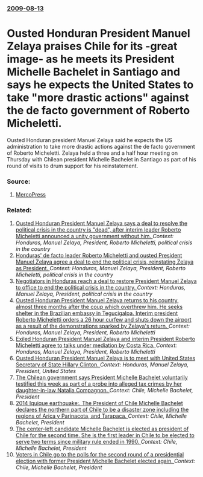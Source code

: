 ### [2009-08-13](/news/2009/08/13/index.md)

#  Ousted Honduran President Manuel Zelaya praises Chile for its -great image- as he meets its President Michelle Bachelet in Santiago and says he expects the United States to take "more drastic actions" against the de facto government of Roberto Micheletti. 

Ousted Honduran president Manuel Zelaya said he expects the US administration to take more drastic actions against the de facto government of Roberto Micheletti. Zelaya held a three and a half hour meeting on Thursday with Chilean president Michelle Bachelet in Santiago as part of his round of visits to drum support for his reinstatement.


### Source:

1. [MercoPress](http://en.mercopress.com/2009/08/14/zelaya-calls-for-more-us-drastic-measures-against-honduras-usurpers)

### Related:

1. [ Ousted Honduran President Manuel Zelaya says a deal to resolve the political crisis in the country is "dead", after interim leader Roberto Micheletti announced a unity government without him. ](/news/2009/11/6/ousted-honduran-president-manuel-zelaya-says-a-deal-to-resolve-the-political-crisis-in-the-country-is-dead-after-interim-leader-roberto.md) _Context: Honduras, Manuel Zelaya, President, Roberto Micheletti, political crisis in the country_
2. [ Honduras' de facto leader Roberto Micheletti and ousted President Manuel Zelaya agree a deal to end the political crisis, reinstating Zelaya as President. ](/news/2009/10/30/honduras-de-facto-leader-roberto-micheletti-and-ousted-president-manuel-zelaya-agree-a-deal-to-end-the-political-crisis-reinstating-zelay.md) _Context: Honduras, Manuel Zelaya, President, Roberto Micheletti, political crisis in the country_
3. [ Negotiators in Honduras reach a deal to restore President Manuel Zelaya to office to end the political crisis in the country. ](/news/2009/10/14/negotiators-in-honduras-reach-a-deal-to-restore-president-manuel-zelaya-to-office-to-end-the-political-crisis-in-the-country.md) _Context: Honduras, Manuel Zelaya, President, political crisis in the country_
4. [ Ousted Honduran President Manuel Zelaya returns to his country, almost three months after the coup which overthrew him. He seeks shelter in the Brazilian embassy in Tegucigalpa. Interim president Roberto Micheletti orders a 26 hour curfew and shuts down the airport as a result of the demonstrations sparked by Zelaya's return. ](/news/2009/09/21/ousted-honduran-president-manuel-zelaya-returns-to-his-country-almost-three-months-after-the-coup-which-overthrew-him-he-seeks-shelter-in.md) _Context: Honduras, Manuel Zelaya, President, Roberto Micheletti_
5. [ Exiled Honduran President Manuel Zelaya and interim President Roberto Micheletti agree to talks under mediation by Costa Rica. ](/news/2009/07/8/exiled-honduran-president-manuel-zelaya-and-interim-president-roberto-micheletti-agree-to-talks-under-mediation-by-costa-rica.md) _Context: Honduras, Manuel Zelaya, President, Roberto Micheletti_
6. [ Ousted Honduran President Manuel Zelaya is to meet with United States Secretary of State Hillary Clinton. ](/news/2009/07/7/ousted-honduran-president-manuel-zelaya-is-to-meet-with-united-states-secretary-of-state-hillary-clinton.md) _Context: Honduras, Manuel Zelaya, President, United States_
7. [The Chilean government says President Michelle Bachelet voluntarily testified this week as part of a probe into alleged tax crimes by her daughter-in-law Natalia Compagnon. ](/news/2016/05/28/the-chilean-government-says-president-michelle-bachelet-voluntarily-testified-this-week-as-part-of-a-probe-into-alleged-tax-crimes-by-her-da.md) _Context: Chile, Michelle Bachelet, President_
8. [2014 Iquique earthquake:. The President of Chile Michelle Bachelet declares the northern part of Chile to be a disaster zone including the regions of Arica y Parinacota, and Tarapaca. ](/news/2014/04/2/2014-iquique-earthquake-the-president-of-chile-michelle-bachelet-declares-the-northern-part-of-chile-to-be-a-disaster-zone-including-the-r.md) _Context: Chile, Michelle Bachelet, President_
9. [The center-left candidate Michelle Bachelet is elected as president of Chile for the second time. She is the first leader in Chile to be elected to serve two terms since military rule ended in 1990. ](/news/2013/12/16/the-center-left-candidate-michelle-bachelet-is-elected-as-president-of-chile-for-the-second-time-she-is-the-first-leader-in-chile-to-be-ele.md) _Context: Chile, Michelle Bachelet, President_
10. [Voters in Chile go to the polls for the second round of a presidential election with former President Michelle Bachelet elected again. ](/news/2013/12/15/voters-in-chile-go-to-the-polls-for-the-second-round-of-a-presidential-election-with-former-president-michelle-bachelet-elected-again.md) _Context: Chile, Michelle Bachelet, President_
